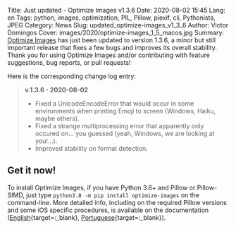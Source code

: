 Title: Just updated - Optimize Images v1.3.6
Date: 2020-08-02 15:45
Lang: en
Tags: python, images, optimization, PIL, Pillow, piexif, cli, Pythonista, JPEG
Category: News
Slug: updated_optimize-images_v1_3_6
Author: Victor Domingos
Cover: images/2020/optimize-images_1_5_macos.jpg
Summary: [Optimize Images]({filename}/pages/projects/optimize-images.md) has just been updated to version 1.3.6, a minor but still important release that fixes a few bugs and improves its overall stability. Thank you for using Optimize Images and/or contributing with feature suggestions, bug reports, or pull requests! 


Here is the corresponding change log entry:


<blockquote>
 <strong>v.1.3.6 - 2020-08-02</strong>
 <ul>
   <li> Fixed a UnicodeEncodeError that would occur in some environments when
   printing Emoji to screen (Windows, Haiku, maybe others).</li>
   <li>Fixed a strange multiprocessing error that apparently only occured on... you
   guessed (yeah, Windows, we are looking at you!...).</li>
   <li>Improved stability on format detection.</li>  
  </ul>  
</blockquote>




## Get it now!

To install Optimize Images, if you have Python 3.6+ and Pillow or Pillow-SIMD, just type `python3.8 -m pip install optimize-images` on the command-line. More detailed info, including on the required Pillow versions and some iOS specific procedures, is available on the documentation ([English](https://github.com/victordomingos/optimize-images/blob/master/docs/docs_EN.md){target=:_blank}, [Portuguese](https://github.com/victordomingos/optimize-images/blob/master/docs/docs_PT.md){target=:_blank}).

